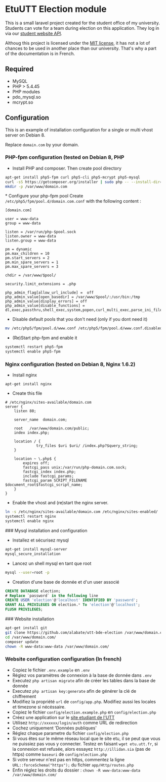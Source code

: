 EtuUTT Election module
======================

This is a small laravel project created for the student office of my university. Students can vote for a team during election on this application. They log in via our [student website API](https://github.com/ungdev/EtuUTT).

Althoug this project is licensed under the [MIT license](http://opensource.org/licenses/MIT), it has not a lot of chances to be used in another place than our university. That's why a part of the documentation is in French.

## Required

* MySQL
* PHP > 5.4.45
* PHP modules
 * pdo_mysql.so
 * mcrypt.so

## Configuration
This is an example of installation configuration for a single or multi vhost server on Debian 8.

Replace `domain.com` by your domain.
### PHP-fpm configuration (tested on Debian 8, PHP

* Install PHP and composer. Then create pool directory

```bash
apt-get install php5-fpm curl php5-cli php5-mcrypt php5-mysql
curl -sS https://getcomposer.org/installer | sudo php -- --install-dir=/usr/local/bin --filename=composer
mkdir -p /var/www/domain.com
```

* Configure your php-fpm pool
Create `/etc/php5/fpm/pool.d/domain.com.conf` with the following content :

```
[domain.com]

user = www-data
group = www-data

listen = /var/run/php-$pool.sock
listen.owner = www-data
listen.group = www-data

pm = dynamic
pm.max_children = 10
pm.start_servers = 2
pm.min_spare_servers = 1
pm.max_spare_servers = 3

chdir = /var/www/$pool/

security.limit_extensions = .php

php_admin_flag[allow_url_include] =  off
php_admin_value[open_basedir] = /var/www/$pool/:/usr/bin:/tmp
php_admin_value[display_errors] = off
php_admin_value[disable_functions] = dl,exec,passthru,shell_exec,system,popen,curl_multi_exec,parse_ini_file,show_source
```

* Disable default pools that you don't need (only if you dont need it)

```bash
mv /etc/php5/fpm/pool.d/www.conf /etc/php5/fpm/pool.d/www.conf.disabled
```
* (Re)Start php-fpm and enable it

```bash
systemctl restart php5-fpm
systemctl enable php5-fpm
```


### Nginx configuration (tested on Debian 8, Nginx 1.6.2)

* Install nginx

```
apt-get install nginx
```

* Create this file

```
# /etc/nginx/sites-available/domain.com
server {
    listen 80;

    server_name  domain.com;

    root   /var/www/domain.com/public;
    index index.php;

    location / {
              try_files $uri $uri/ /index.php?$query_string;
    }

    location ~ \.php$ {
        expires off;
        fastcgi_pass unix:/var/run/php-domain.com.sock;
        fastcgi_index index.php;
        include fastcgi_params;
        fastcgi_param SCRIPT_FILENAME $document_root$fastcgi_script_name;
    }
}
```

* Enable the vhost and (re)start the nginx server.

```bash
ln -s /etc/nginx/sites-available/domain.com /etc/nginx/sites-enabled/
systemctl restart nginx
systemctl enable nginx
```

### Mysql installation and configuration

* Installez et sécurisez mysql
```bash
apt-get install mysql-server
mysql_secure_installation
```
* Lancez un shell mysql en tant que root
```bash
mysql --user=root -p
```
* Creation d'une base de donnée et d'un user associé
```sql
CREATE DATABASE election;
# Replace `password` in the following line
CREATE USER 'election'@'localhost' IDENTIFIED BY 'password';
GRANT ALL PRIVILEGES ON election.* To 'election'@'localhost';
FLUSH PRIVILEGES;
```

### Website installation

```bash
apt-get install git
git clone https://github.com/alabate/utt-bde-election /var/www/domain.com
cd /var/www/domain.com/
composer update
chown -R www-data:www-data /var/www/domain.com/
```


### Website configuration configuration (In french)
* Copiez le fichier `.env.example` en `.env`
* Réglez vos paramètres de connexion à la base de donnée dans `.env`
* Executez `php artisan migrate` afin de créer les tables dans la base de donnée
* Executez `php artisan key:generate` afin de générer la clé de chiffrement
* Modifiez la propriété `url` de `config/app.php`. Modifiez aussi les locales et timezone si nécéssaire.
* Copiez le fichier `config/election.example.php` en `config/election.php`
* Créez une application sur le [site etudiant de l'UTT](https://etu.utt.fr/api/panel)
 * Utilisez `http://xxxxxx/login/auth` comme URL de redirection
 * Cochez uniquement 'Données publiques'
* Réglez chaque parametre du fichier `config/election.php`
* Si vous êtes sur le même réseau local que le site etu, il se peut que vous ne puissiez pas vous y connecter. Testez en faisant `wget etu.utt.fr`, si la connexion est refusée, alors essayez `http://illidan.sia` (pas de https) comme `baseuri` de `config/election.php`
* Si votre serveur n'est pas en https, commentez la ligne `URL::forceSchema("https");` du fichier `app/Http/routes.php`
* Enfin réglez les droits du dossier : `chown -R www-data:www-data /var/www/domain.com/`
